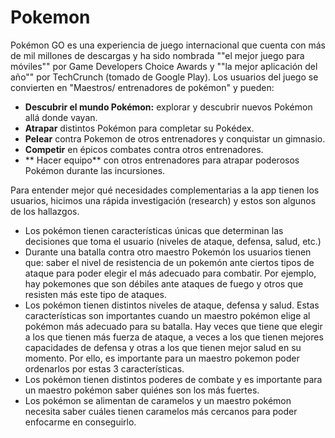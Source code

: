 # Pokemon

Pokémon GO es una experiencia de juego internacional que cuenta con más de mil
millones de descargas y ha sido nombrada ""el mejor juego para móviles"" por
Game Developers Choice Awards y ""la mejor aplicación del año"" por TechCrunch
(tomado de Google Play). Los usuarios del juego se convierten en "Maestros/
entrenadores de pokémon" y pueden:

- **Descubrir el mundo Pokémon:** explorar y descubrir nuevos Pokémon allá
  donde vayan.
- **Atrapar** distintos Pokémon para completar su Pokédex.
- **Pelear** contra Pokemon de otros entrenadores y conquistar un gimnasio.
- **Competir** en épicos combates contra otros entrenadores.
- ** Hacer equipo** con otros entrenadores para atrapar poderosos Pokémon
  durante las incursiones.

Para entender mejor qué necesidades complementarias a la app tienen los usuarios, hicimos una rápida investigación (research) y estos son algunos de los hallazgos.

- Los pokémon tienen características únicas que determinan las decisiones que
  toma el usuario (niveles de ataque, defensa, salud, etc.)
- Durante una batalla contra otro maestro Pokemón los usuarios tienen que:
  saber el nivel de resistencia de un pokemón ante ciertos tipos de ataque para
  poder elegir el más adecuado para combatir. Por ejemplo, hay pokemones que
  son débiles ante ataques de fuego y otros que resisten más este tipo de
  ataques.
- Los pokémon tienen distintos niveles de ataque, defensa y salud. Estas
  características son importantes cuando un maestro pokémon elige al pokémon
  más adecuado para su batalla. Hay veces que tiene que elegir a los que
  tienen más fuerza de ataque, a veces a los que tienen mejores capacidades de
  defensa y otras a los que tienen mejor salud en su momento. Por ello, es
  importante para un maestro pokemon poder ordenarlos por estas 3
  características.
- Los pokémon tienen distintos poderes de combate y es importante para un
  maestro pokémon saber quiénes son los más fuertes.
- Los pokémon se alimentan de caramelos y un maestro pokémon necesita saber
  cuáles tienen caramelos más cercanos para poder enfocarme en conseguirlo.